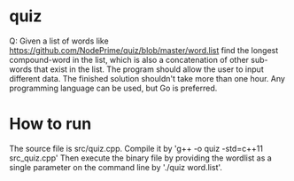 # quiz


Q: Given a list of words like https://github.com/NodePrime/quiz/blob/master/word.list find the longest compound-word in the list, which is also a concatenation of other sub-words that exist in the list. The program should allow the user to input different data. The finished solution shouldn't take more than one hour. Any programming language can be used, but Go is preferred.

# How to run

The source file is src/quiz.cpp. Compile it by 'g++ -o quiz -std=c++11 src_quiz.cpp'
Then execute the binary file by providing the wordlist as a single parameter on the
command line by './quiz word.list'.
